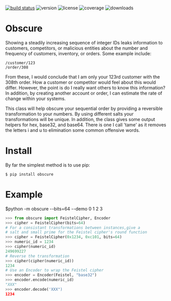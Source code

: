 [![build status](https://travis-ci.org/jidn/obscure.svg?branch=master)](https://travis-ci.org/jidn/obscure.svg?branch=masterp)
![version](http://img.shields.io/pypi/v/obscure.svg)
![license](http://img.shields.io/pypi/l/obscure.svg)
![coverage](https://coveralls.io/repos/github/jidn/obscure/badge.svg?branch=master)
![downloads](http://img.shields.io/pypi/dm/obscure.svg)

# Obscure

Showing a steadily increasing sequence of integer IDs leaks information
to customers, competitors, or malicious entities about the number and
frequency of customers, inventory, or orders.  Some example include:

    /customer/123
    /order/308

From these, I would conclude that I am only your 123rd customer with the
308th order.  How a customer or competitor would feel about this would
differ.  However, the point is do I really want others to know this
information?  In addition, by creating another account or order, I can
estimate the rate of change within your systems.

This class will help obscure your sequential order by providing a
reversible transformation to your numbers.  By using different salts
your transformations will be unique.  In addition, the class gives some
output helpers for hex, base32, and base64.  There is one I call 'tame'
as it removes the letters i and u to elimination some common offensive
words.

# Install

By far the simplest method is to use pip:

```console
$ pip install obscure
```

# Example

   $python -m obscure --bits=64 --demo 0 1 2 3

```python
>>> from obscure import FeistelCipher, Encoder
>>> cipher = FeistelCipher(bits=64)
# For a consistant transformations between instances,give a
# salt and small prime for the Feistel cipher's round function
>>> cipher = FeistelCipher(0x1234, 0xc101, bits=64)
>>> numeric_id = 1234
>>> cipher(numeric_id)
249699227
# Reverse the transformation
>>> cipher(cipher(numeric_id))
1234
# Use an Encoder to wrap the Feistel cipher
>>> encoder = Encoder(Feistel, "base32")
>>> encoder.encode(numeric_id)
"XXX"
>>> encoder.decode('XXX")
1234
```
